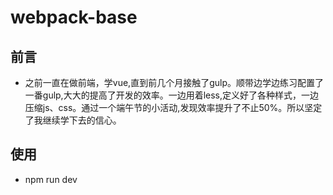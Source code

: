 # webpack-base

## 前言
* 之前一直在做前端，学vue,直到前几个月接触了gulp。顺带边学边练习配置了一番gulp,大大的提高了开发的效率。一边用着less,定义好了各种样式，一边压缩js、css。通过一个端午节的小活动,发现效率提升了不止50%。所以坚定了我继续学下去的信心。

## 使用
* npm run dev

